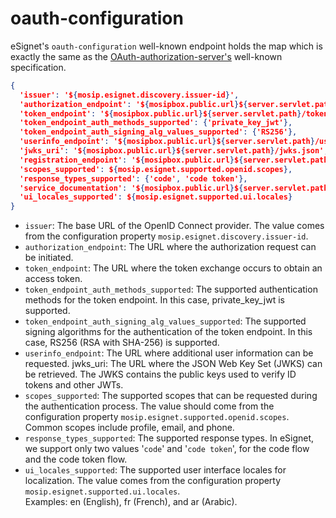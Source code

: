 # oauth-configuration

eSignet's `oauth-configuration` well-known endpoint holds the map which is exactly the same as the [OAuth-authorization-server's](https://www.rfc-editor.org/rfc/rfc8414.html#section-2) well-known specification.

```json
{
  'issuer': '${mosip.esignet.discovery.issuer-id}',
  'authorization_endpoint': '${mosipbox.public.url}${server.servlet.path}/authorize',
  'token_endpoint': '${mosipbox.public.url}${server.servlet.path}/token',
  'token_endpoint_auth_methods_supported': {'private_key_jwt'},
  'token_endpoint_auth_signing_alg_values_supported': {'RS256'},
  'userinfo_endpoint': '${mosipbox.public.url}${server.servlet.path}/userinfo',
  'jwks_uri': '${mosipbox.public.url}${server.servlet.path}/jwks.json',
  'registration_endpoint': '${mosipbox.public.url}${server.servlet.path}/register',
  'scopes_supported': ${mosip.esignet.supported.openid.scopes},
  'response_types_supported': {'code', 'code token'},
  'service_documentation': '${mosipbox.public.url}${server.servlet.path}/service_documentation.html',
  'ui_locales_supported': ${mosip.esignet.supported.ui.locales}
}
```

* `issuer`: The base URL of the OpenID Connect provider. The value comes from the configuration property `mosip.esignet.discovery.issuer-id`.&#x20;
* `authorization_endpoint`: The URL where the authorization request can be initiated.&#x20;
* `token_endpoint`: The URL where the token exchange occurs to obtain an access token.&#x20;
* `token_endpoint_auth_methods_supported`: The supported authentication methods for the token endpoint. In this case, private\_key\_jwt is supported.&#x20;
* `token_endpoint_auth_signing_alg_values_supported`: The supported signing algorithms for the authentication of the token endpoint. In this case, RS256 (RSA with SHA-256) is supported.&#x20;
* `userinfo_endpoint`: The URL where additional user information can be requested. jwks\_uri: The URL where the JSON Web Key Set (JWKS) can be retrieved. The JWKS contains the public keys used to verify ID tokens and other JWTs.&#x20;
* `scopes_supported`: The supported scopes that can be requested during the authentication process. The value should come from the configuration property `mosip.esignet.supported.openid.scopes`. Common scopes include profile, email, and phone.&#x20;
* `response_types_supported`: The supported response types. In eSignet, we support only two values '`code`' and '`code token`', for the code flow and the code token flow.&#x20;
* `ui_locales_supported`: The supported user interface locales for localization. The value  comes from the configuration property `mosip.esignet.supported.ui.locales`. \
  Examples: en (English), fr (French), and ar (Arabic).
